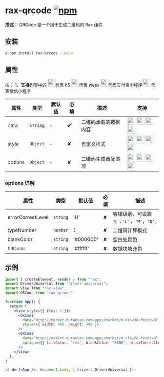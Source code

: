 # rax-qrcode [![npm](https://img.shields.io/npm/v/rax-qrcode.svg)](https://www.npmjs.com/package/rax-qrcode)

**描述：**
QRCode 是一个用于生成二维码的 Rax 组件

## 安装

```bash
$ npm install rax-qrcode --save
```

## 属性

注：
1、**支持**列表中的 <img alt="browser" src="https://gw.alicdn.com/tfs/TB1uYFobGSs3KVjSZPiXXcsiVXa-200-200.svg" width="25px" height="25px" />代表 h5 <img alt="weex" src="https://gw.alicdn.com/tfs/TB1jM0ebMaH3KVjSZFjXXcFWpXa-200-200.svg" width="25px" height="25px" />代表 weex <img alt="miniApp" src="https://gw.alicdn.com/tfs/TB1bBpmbRCw3KVjSZFuXXcAOpXa-200-200.svg" width="25px" height="25px" />代表支付宝小程序<img alt="wechatMiniprogram" src="https://img.alicdn.com/tfs/TB1slcYdxv1gK0jSZFFXXb0sXXa-200-200.svg" width="25px" height="25px"> 代表微信小程序

| **属性** | **类型** | **默认值** | **必填** | **描述**             | **支持**                                                                                                                                                                                                                                                                                                                                                                |
| -------- | -------- | ---------- | -------- | -------------------- | ----------------------------------------------------------------------------------------------------------------------------------------------------------------------------------------------------------------------------------------------------------------------------------------------------------------------------------------------------------------------- |
| data     | `string` | -          | ✔️     | 二维码承载的数据内容 | <img alt="browser" src="https://gw.alicdn.com/tfs/TB1uYFobGSs3KVjSZPiXXcsiVXa-200-200.svg" width="25px" height="25px" /> <img alt="weex" src="https://gw.alicdn.com/tfs/TB1jM0ebMaH3KVjSZFjXXcFWpXa-200-200.svg" width="25px" height="25px" /> <img alt="miniApp" src="https://gw.alicdn.com/tfs/TB1bBpmbRCw3KVjSZFuXXcAOpXa-200-200.svg" width="25px" height="25px" /><img alt="wechatMiniprogram" src="https://img.alicdn.com/tfs/TB1slcYdxv1gK0jSZFFXXb0sXXa-200-200.svg" width="25px" height="25px"> |
| style    | `Object` | -          | ✘    | 自定义样式           | <img alt="browser" src="https://gw.alicdn.com/tfs/TB1uYFobGSs3KVjSZPiXXcsiVXa-200-200.svg" width="25px" height="25px" /> <img alt="weex" src="https://gw.alicdn.com/tfs/TB1jM0ebMaH3KVjSZFjXXcFWpXa-200-200.svg" width="25px" height="25px" /> <img alt="miniApp" src="https://gw.alicdn.com/tfs/TB1bBpmbRCw3KVjSZFuXXcAOpXa-200-200.svg" width="25px" height="25px" /><img alt="wechatMiniprogram" src="https://img.alicdn.com/tfs/TB1slcYdxv1gK0jSZFFXXb0sXXa-200-200.svg" width="25px" height="25px"> |
| options  | `Object` | -          | ✘    | 二维码生成器配置项   | <img alt="browser" src="https://gw.alicdn.com/tfs/TB1uYFobGSs3KVjSZPiXXcsiVXa-200-200.svg" width="25px" height="25px" /> <img alt="weex" src="https://gw.alicdn.com/tfs/TB1jM0ebMaH3KVjSZFjXXcFWpXa-200-200.svg" width="25px" height="25px" /> <img alt="miniApp" src="https://gw.alicdn.com/tfs/TB1bBpmbRCw3KVjSZFuXXcAOpXa-200-200.svg" width="25px" height="25px" /><img alt="wechatMiniprogram" src="https://img.alicdn.com/tfs/TB1slcYdxv1gK0jSZFFXXb0sXXa-200-200.svg" width="25px" height="25px"> |

### options 详解

| **属性**          | **类型** | **默认值** | **必填** | **描述**                                                                                                              |
| ----------------- | -------- | ---------- | -------- | --------------------------------------------------------------------------------------------------------------------- |
| errorCorrectLevel | `string` | 'H'          | ✘    | 容错级别，可设置为：`'L'`，`'M'`，`'Q'`，`'H'` |
| typeNumber        | `number` | 1          | ✘    | 二维码计算模式                                                                                                            |
| blankColor        | `string` | '#000000'          | ✘    | 空白处颜色                                                                                                            |
| fillColor         | `string` | '#ffffff'          | ✘    | 数据块填充色                                                                                                          |

## 示例

```jsx
import { createElement, render } from "rax";
import DriverUniversal from "driver-universal";
import View from "rax-view";
import QRCode from "rax-qrcode";

function App() {
  return (
    <View style={{ flex: 1 }}>
      <QRCode
        data="http://market.m.taobao.com/apps/market/m-vip/88-festival.html?wh_weex=true&wx_navbar_transparent=true"
        style={{ width: 400, height: 400 }}
      />
      <QRCode
        data="http://market.m.taobao.com/apps/market/m-vip/88-festival.html?wh_weex=true&wx_navbar_transparent=true"
        options={{ fillColor: "red", blankColor: "#000", errorCorrectLevel: 'L' }}
      />
    </View>
  );
}

render(<App />, document.body, { driver: DriverUniversal });
```

